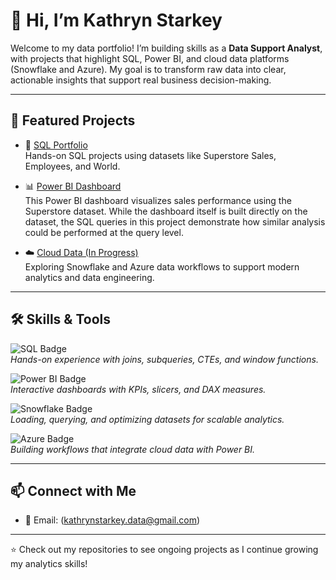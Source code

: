 # 👋 Hi, I’m Kathryn Starkey  

Welcome to my data portfolio! I’m building skills as a **Data Support Analyst**, with projects that highlight SQL, Power BI, and cloud data platforms (Snowflake and Azure). My goal is to transform raw data into clear, actionable insights that support real business decision-making.  

---

## 🔎 Featured Projects  


- 📂 [SQL Portfolio](https://github.com/kattanalytics/MySQL)  
  Hands-on SQL projects using datasets like Superstore Sales, Employees, and World.  

- 📊 [Power BI Dashboard](https://github.com/kattanalytics/MySQL/sales)  
  This Power BI dashboard visualizes sales performance using the Superstore dataset.
  While the dashboard itself is built directly on the dataset, the SQL queries in this project demonstrate how similar analysis could be performed at the query level.

- ☁️ [Cloud Data (In Progress)](https://github.com/kattanalytics/cloud-data)  
  Exploring Snowflake and Azure data workflows to support modern analytics and data engineering.  


---

## 🛠 Skills & Tools  

![SQL Badge](https://img.shields.io/badge/SQL-MySQL-blue)  
*Hands-on experience with joins, subqueries, CTEs, and window functions.*

![Power BI Badge](https://img.shields.io/badge/Power%20BI-Dashboards-yellow)  
*Interactive dashboards with KPIs, slicers, and DAX measures.*

![Snowflake Badge](https://img.shields.io/badge/Snowflake-Cloud--Data-blue)  
*Loading, querying, and optimizing datasets for scalable analytics.*

![Azure Badge](https://img.shields.io/badge/Azure-Data%20Services-lightblue)  
*Building workflows that integrate cloud data with Power BI.*


---

## 📫 Connect with Me  
- 📧 Email: (kathrynstarkey.data@gmail.com)  

---
⭐️ Check out my repositories to see ongoing projects as I continue growing my analytics skills!
